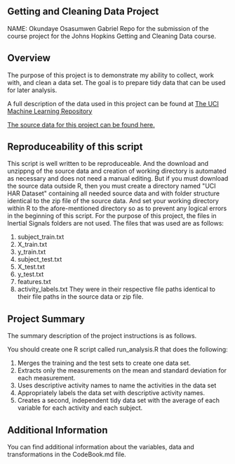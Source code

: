 ## Getting and Cleaning Data Project
NAME: Okundaye Osasumwen Gabriel
Repo for the submission of the course project for the Johns Hopkins Getting and Cleaning Data course.

## Overview
The purpose of this project is to demonstrate my ability to collect, work with, and clean a data set. The goal is to prepare tidy data that can be used for later analysis.

A full description of the data used in this project can be found at [The UCI Machine Learning Repository](http://archive.ics.uci.edu/ml/datasets/Human+Activity+Recognition+Using+Smartphones)

[The source data for this project can be found here.](https://d396qusza40orc.cloudfront.net/getdata%2Fprojectfiles%2FUCI%20HAR%20Dataset.zip)

## Reproduceability of this script
This script is well written to be reproduceable. And the download and unzippng of the source data and creation of working directory is automated as necessary and does not need a manual editing. But if you must download the source data outside R, then you must create a directory named "UCI HAR Dataset" containing all needed source data and with folder structure identical to the zip file of the source data. And set your working directory within R to the afore-mentioned directory  so as to prevent any logical errors in the beginning of this script. 
For the purpose of this project, the files in Inertial Signals folders are not used. The files that was used are as follows:
1. subject_train.txt
2. X_train.txt
3. y_train.txt
4. subject_test.txt
5. X_test.txt
6. y_test.txt
7. features.txt
8. activity_labels.txt
They were in their respective file paths identical to their file paths in the source data or zip file.

## Project Summary
The summary description of the project instructions is as follows.

You should create one R script called run_analysis.R that does the following:
1. Merges the training and the test sets to create one data set.
2. Extracts only the measurements on the mean and standard deviation for each measurement. 
3. Uses descriptive activity names to name the activities in the data set
4. Appropriately labels the data set with descriptive activity names. 
5. Creates a second, independent tidy data set with the average of each variable for each activity and each subject. 

## Additional Information
You can find additional information about the variables, data and transformations in the CodeBook.md file.

